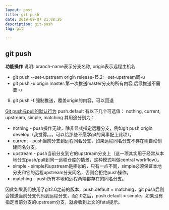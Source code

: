 ```yaml
---
layout: post
title: git-push
date: 2019-09-07 21:08:26
description: git-push
tag: git

---
```

## git push
**功能操作**
说明: branch-name表示分支名称, origin表示远程主机名
+ git push --set-upstream origin release-15.2:--set-upstream同-u
+ git push -u origin master:第一次推送master分支的所有内容,后续推送不需要-u
9. git push -f:强制推送，覆盖origin的内容，可以回退

[Git push与pull的默认行为](https://segmentfault.com/a/1190000002783245)
push.default 有以下几个可选值：
nothing, current, upstream, simple, matching
其用途分别为：
+ nothing - push操作无效，除非显式指定远程分支，例如git push origin develop（我觉得。。。可以给那些不愿学git的同事配上此项）。
+ current - push当前分支到远程同名分支，如果远程同名分支不存在则自动创建同名分支。
+ upstream - push当前分支到它的upstream分支上（这一项其实用于经常从本地分支push/pull到同一远程仓库的情景，这种模式叫做central workflow）。
+ simple - simple和upstream是相似的，只有一点不同，simple必须保证本地分支和它的远程upstream分支同名，否则会拒绝push操作。
+ matching - push所有本地和远程两端都存在的同名分支。

因此如果我们使用了git2.0之前的版本，push.default = matching，git push后则会推送当前分支代码到远程分支，而2.0之后，push.default = simple，如果没有指定当前分支的upstream分支，就会收到上文的fatal提示。